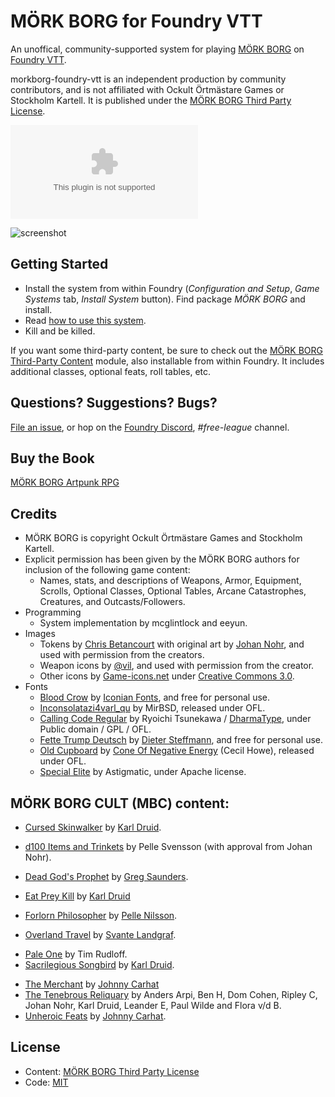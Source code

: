# MÖRK BORG for Foundry VTT

An unoffical, community-supported system for playing [MÖRK BORG](https://morkborg.com/) on [Foundry VTT](http://foundryvtt.com/).

morkborg-foundry-vtt is an independent production by community contributors, and is not affiliated with Ockult Örtmästare Games or Stockholm Kartell. It is published under the [MÖRK BORG Third Party License](https://morkborg.com/license/).

![Latest Release Download Count](https://img.shields.io/github/downloads/fvtt-fria-ligan/morkborg-foundry-vtt/latest/system.zip)

![screenshot](https://user-images.githubusercontent.com/189172/133104673-60734e50-ad00-4b54-9dbd-7edb5dafb6a9.png)

## Getting Started

- Install the system from within Foundry (_Configuration and Setup_, _Game Systems_ tab, _Install System_ button). Find package _MÖRK BORG_ and install.
- Read [how to use this system](https://github.com/fvtt-fria-ligan/morkborg-foundry-vtt/blob/main/how-to-use-this-system.md).
- Kill and be killed.

If you want some third-party content, be sure to check out the [MÖRK BORG Third-Party Content](https://foundryvtt.com/packages/morkborg-3p) module, also installable from within Foundry. It includes additional classes, optional feats, roll tables, etc.

## Questions? Suggestions? Bugs?

[File an issue](https://github.com/fvtt-fria-ligan/morkborg-foundry-vtt/issues), or hop on the [Foundry Discord](https://discord.gg/foundryvtt), _#free-league_ channel.

## Buy the Book

[MÖRK BORG Artpunk RPG](https://frialigan.se/en/store/?product_id=4529866506377)

## Credits

- MÖRK BORG is copyright Ockult Örtmästare Games and Stockholm Kartell.
- Explicit permission has been given by the MÖRK BORG authors for inclusion of the following game content:
  - Names, stats, and descriptions of Weapons, Armor, Equipment, Scrolls, Optional Classes, Optional Tables, Arcane Catastrophes, Creatures, and Outcasts/Followers.
- Programming
  - System implementation by mcglintlock and eeyun.
- Images
  - Tokens by [Chris Betancourt](https://github.com/iPwned) with original art by [Johan Nohr](https://twitter.com/JohanNohr), and used with permission from the creators.
  - Weapon icons by [@vil](https://zordvil.itch.io/), and used with permission from the creator.
  - Other icons by [Game-icons.net](https://game-icons.net/) under [Creative Commons 3.0](https://creativecommons.org/licenses/by/3.0/).
- Fonts
  - [Blood Crow](https://www.dafont.com/blood-crow.font) by [Iconian Fonts](http://www.iconian.com/), and free for personal use.
  - [Inconsolatazi4varl_qu](https://www.fontspace.com/inconsolatazi4varl-qu-font-f26265) by MirBSD, released under OFL.
  - [Calling Code Regular](https://www.dafont.com/calling-code.font) by Ryoichi Tsunekawa / [DharmaType](https://dharmatype.com/), under Public domain / GPL / OFL.
  - [Fette Trump Deutsch](https://www.dafont.com/fette-trump-deutsch.font) by [Dieter Steffmann](http://www.steffmann.de/wordpress/), and free for personal use.
  - [Old Cupboard](https://coneofnegativeenergy.com/2019/11/08/a-new-thing-old-cupboard-otf/) by [Cone Of Negative Energy](https://coneofnegativeenergy.com/) (Cecil Howe), released under OFL.
  - [Special Elite](https://fonts.google.com/specimen/Special+Elite) by Astigmatic, under Apache license.

## MÖRK BORG CULT (MBC) content:

- [Cursed Skinwalker](https://makedatanotlore.itch.io/cursed-skinwalker) by [Karl Druid](https://makedatanotlore.itch.io/).

* [d100 Items and Trinkets](https://morkborg.com/content/) by Pelle Svensson (with approval from Johan Nohr).

- [Dead God's Prophet](https://drive.google.com/file/d/1NlxdeWP5p--1jw_4pueDO0rAy721mMJ_/view) by [Greg Saunders](https://firerubydesigns.co.uk/home?i=1).

* [Eat Prey Kill](https://makedatanotlore.itch.io/eat-prey-kill) by [Karl Druid](https://makedatanotlore.itch.io/)

- [Forlorn Philosopher](https://freeleaguepublishing.com/en/store/?product_id=5985103151253) by [Pelle Nilsson](http://occultherbmaster.blogspot.com/).

* [Overland Travel](https://morkborg.com/content/) by [Svante Landgraf](http://dimfrost.itch.io/).

- [Pale One](https://drive.google.com/file/d/1QKI25D3spENoQb0CnB4I3uMPgCBrusDx/view) by Tim Rudloff.
- [Sacrilegious Songbird](https://makedatanotlore.itch.io/sacrilegious-songbird) by [Karl Druid](https://makedatanotlore.itch.io/).

* [The Merchant](https://morkborg.com/content/) by [Johnny Carhat](https://metalskull-games.itch.io/)
* [The Tenebrous Reliquary](https://morkborg.com/content/) by Anders Arpi, Ben H, Dom Cohen, Ripley C, Johan Nohr, Karl Druid, Leander E, Paul Wilde and Flora v/d B.
* [Unheroic Feats](https://drive.google.com/file/d/1A4dl3yRXt19Am0ZV5tPyqjfnkJR0R5f8/view) by [Johnny Carhat](https://metalskull-games.itch.io/).

## License

- Content: [MÖRK BORG Third Party License](https://morkborg.com/license/)
- Code: [MIT](https://en.wikipedia.org/wiki/MIT_License)

